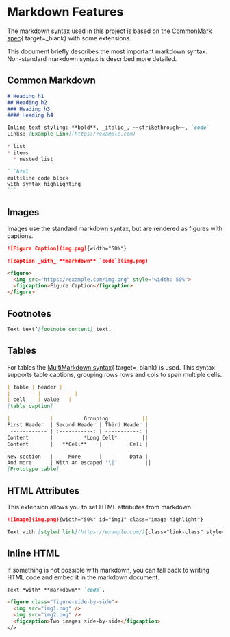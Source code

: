 # Markdown Features
The markdown syntax used in this project is based on the [CommonMark spec](https://spec.commonmark.org/){ target=_blank} with some extensions.

This document briefly describes the most important markdown syntax.
Non-standard markdown syntax is described more detailed.

## Common Markdown
~~~md linenums="1"
# Heading h1
## Heading h2
### Heading h3
#### Heading h4

Inline text styling: **bold**, _italic_, ~~strikethrough~~, `code`
Links: [Example Link](https://example.com)

* list
* items
  * nested list

```html
multiline code block
with syntax highlighting
```
~~~

## Images
Images use the standard markdown syntax, but are rendered as figures with captions.

```md linenums="1"
![Figure Caption](img.png){width="50%"}

![caption _with_ **markdown** `code`](img.png)
```

``` html linenums="1"
<figure>
  <img src="https://example.com/img.png" style="width: 50%">
  <figcaption>Figure Caption</figcaption>
</figure>
```

## Footnotes
```md linenums="1"
Text text^[footnote content] text.
```


## Tables
For tables the [MultiMarkdown syntax](https://fletcher.github.io/MultiMarkdown-6/syntax/tables.html){ target=_blank} is used.
This syntax supports table captions, grouping rows rows and cols to span multiple cells.

```md linenums="1"
| table | header |
| ------- | --------- |
| cell    | value   |
[table caption]
```

```md linenums="1"
|             |          Grouping           ||
First Header  | Second Header | Third Header |
 ------------ | :-----------: | -----------: |
Content       |          *Long Cell*        ||
Content       |   **Cell**    |         Cell |

New section   |     More      |         Data |
And more      | With an escaped '\|'         ||  
[Prototype table]
```

## HTML Attributes
This extension allows you to set HTML attributes from markdown.

```md linenums="1"
![image](img.png){width="50%" id="img1" class="image-highlight"}

Text with [styled link](https://example.com/){class="link-class" style="color: red"} in it.
```

## Inline HTML
If something is not possible with markdown, you can fall back to writing HTML code and embed it in the markdown document.

```md linenums="1"
Text *with* **markdown** `code`.

<figure class="figure-side-by-side">
  <img src="img1.png" />
  <img src="img2.png" />
  <figcaption>Two images side-by-side</figcaption>
</>
```